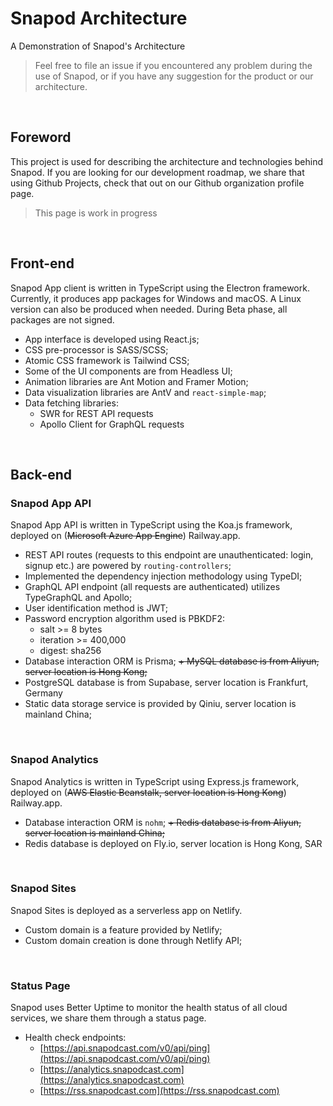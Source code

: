 # Snapod Architecture
A Demonstration of Snapod's Architecture

> Feel free to file an issue if you encountered any problem during the use of Snapod, or if you have any suggestion for the product or our architecture.

<br/>


## Foreword
This project is used for describing the architecture and technologies behind Snapod. If you are looking for our development roadmap, we share that using Github Projects, check that out on our Github organization profile page.

> This page is work in progress

<br/>

## Front-end
Snapod App client is written in TypeScript using the Electron framework. Currently, it produces app packages for Windows and macOS. A Linux version can also be produced when needed. During Beta phase, all packages are not signed.

+ App interface is developed using React.js;
+ CSS pre-processor is SASS/SCSS;
+ Atomic CSS framework is Tailwind CSS;
+ Some of the UI components are from Headless UI;
+ Animation libraries are Ant Motion and Framer Motion;
+ Data visualization libraries are AntV and `react-simple-map`;
+ Data fetching libraries:
  - SWR for REST API requests
  - Apollo Client for GraphQL requests

<br/>

## Back-end
### Snapod App API
Snapod App API is written in TypeScript using the Koa.js framework, deployed on (~~Microsoft Azure App Engine~~) Railway.app.
+ REST API routes (requests to this endpoint are unauthenticated: login, signup etc.) are powered by `routing-controllers`;
+ Implemented the dependency injection methodology using TypeDI;
+ GraphQL API endpoint (all requests are authenticated) utilizes TypeGraphQL and Apollo;
+ User identification method is JWT;
+ Password encryption algorithm used is PBKDF2:
  - salt >= 8 bytes
  - iteration >= 400,000
  - digest: sha256
+ Database interaction ORM is Prisma;
~~+ MySQL database is from Aliyun, server location is Hong Kong;~~
+ PostgreSQL database is from Supabase, server location is Frankfurt, Germany
+ Static data storage service is provided by Qiniu, server location is mainland China;

<br/>

### Snapod Analytics
Snapod Analytics is written in TypeScript using Express.js framework, deployed on (~~AWS Elastic Beanstalk, server location is Hong Kong~~) Railway.app.
+ Database interaction ORM is `nohm`;
~~+ Redis database is from Aliyun, server location is mainland China;~~
+ Redis database is deployed on Fly.io, server location is Hong Kong, SAR

<br/>

### Snapod Sites
Snapod Sites is deployed as a serverless app on Netlify.
+ Custom domain is a feature provided by Netlify;
+ Custom domain creation is done through Netlify API;

<br/>

### Status Page
Snapod uses Better Uptime to monitor the health status of all cloud services, we share them through a status page.
+ Health check endpoints:
  - [https://api.snapodcast.com/v0/api/ping](https://api.snapodcast.com/v0/api/ping)
  - [https://analytics.snapodcast.com](https://analytics.snapodcast.com)
  - [https://rss.snapodcast.com](https://rss.snapodcast.com)
